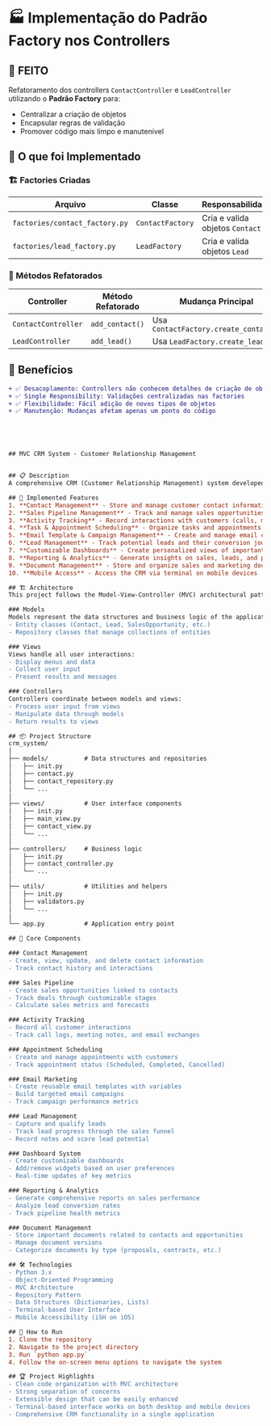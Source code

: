 # 🏭 Implementação do Padrão Factory nos Controllers

## 📌 FEITO
Refatoramento dos controllers `ContactController` e `LeadController` utilizando o **Padrão Factory** para:
- Centralizar a criação de objetos
- Encapsular regras de validação
- Promover código mais limpo e manutenível

## 🧩 O que foi Implementado

### 🏗️ Factories Criadas
| Arquivo               | Classe          | Responsabilidade                          |
|-----------------------|-----------------|------------------------------------------|
| `factories/contact_factory.py` | `ContactFactory` | Cria e valida objetos `Contact`          |
| `factories/lead_factory.py`    | `LeadFactory`    | Cria e valida objetos `Lead`             |

### 🔄 Métodos Refatorados
| Controller           | Método Refatorado | Mudança Principal                        |
|----------------------|-------------------|------------------------------------------|
| `ContactController`  | `add_contact()`   | Usa `ContactFactory.create_contact()`    |
| `LeadController`     | `add_lead()`      | Usa `LeadFactory.create_lead()`          |

## 💎 Benefícios

```diff
+ ✅ Desacoplamento: Controllers não conhecem detalhes de criação de objetos
+ ✅ Single Responsibility: Validações centralizadas nas factories
+ ✅ Flexibilidade: Fácil adição de novos tipos de objetos
+ ✅ Manutenção: Mudanças afetam apenas um ponto do código





## MVC CRM System - Customer Relationship Management


## 📋 Description
A comprehensive CRM (Customer Relationship Management) system developed in Python using the MVC (Model-View-Controller) architecture. This system offers complete functionality for managing customer relationships, sales opportunities, marketing campaigns, and business analytics.

## 🚀 Implemented Features
1. **Contact Management** - Store and manage customer contact information
2. **Sales Pipeline Management** - Track and manage sales opportunities through different stages
3. **Activity Tracking** - Record interactions with customers (calls, meetings, emails)
4. **Task & Appointment Scheduling** - Organize tasks and appointments with customers
5. **Email Template & Campaign Management** - Create and manage email campaigns
6. **Lead Management** - Track potential leads and their conversion journey
7. **Customizable Dashboards** - Create personalized views of important metrics
8. **Reporting & Analytics** - Generate insights on sales, leads, and pipeline
9. **Document Management** - Store and organize sales and marketing documents
10. **Mobile Access** - Access the CRM via terminal on mobile devices

## 🏗️ Architecture
This project follows the Model-View-Controller (MVC) architectural pattern:

### Models
Models represent the data structures and business logic of the application:
- Entity classes (Contact, Lead, SalesOpportunity, etc.)
- Repository classes that manage collections of entities

### Views
Views handle all user interactions:
- Display menus and data
- Collect user input
- Present results and messages

### Controllers
Controllers coordinate between models and views:
- Process user input from views
- Manipulate data through models
- Return results to views

## 📦 Project Structure
crm_system/
│
├── models/          # Data structures and repositories
│   ├── init.py
│   ├── contact.py
│   ├── contact_repository.py
│   └── ...
│
├── views/           # User interface components
│   ├── init.py
│   ├── main_view.py
│   ├── contact_view.py
│   └── ...
│
├── controllers/     # Business logic
│   ├── init.py
│   ├── contact_controller.py
│   └── ...
│
├── utils/           # Utilities and helpers
│   ├── init.py
│   ├── validators.py
│   └── ...
│
└── app.py           # Application entry point

## 🔧 Core Components

### Contact Management
- Create, view, update, and delete contact information
- Track contact history and interactions

### Sales Pipeline
- Create sales opportunities linked to contacts
- Track deals through customizable stages
- Calculate sales metrics and forecasts

### Activity Tracking
- Record all customer interactions
- Track call logs, meeting notes, and email exchanges

### Appointment Scheduling
- Create and manage appointments with customers
- Track appointment status (Scheduled, Completed, Cancelled)

### Email Marketing
- Create reusable email templates with variables
- Build targeted email campaigns
- Track campaign performance metrics

### Lead Management
- Capture and qualify leads
- Track lead progress through the sales funnel
- Record notes and score lead potential

### Dashboard System
- Create customizable dashboards
- Add/remove widgets based on user preferences
- Real-time updates of key metrics

### Reporting & Analytics
- Generate comprehensive reports on sales performance
- Analyze lead conversion rates
- Track pipeline health metrics

### Document Management
- Store important documents related to contacts and opportunities
- Manage document versions
- Categorize documents by type (proposals, contracts, etc.)

## 🛠️ Technologies
- Python 3.x
- Object-Oriented Programming
- MVC Architecture
- Repository Pattern
- Data Structures (Dictionaries, Lists)
- Terminal-based User Interface
- Mobile Accessibility (iSH on iOS)

## 🚀 How to Run
1. Clone the repository
2. Navigate to the project directory
3. Run `python app.py`
4. Follow the on-screen menu options to navigate the system

## 🏆 Project Highlights
- Clean code organization with MVC architecture
- Strong separation of concerns
- Extensible design that can be easily enhanced
- Terminal-based interface works on both desktop and mobile devices
- Comprehensive CRM functionality in a single application
